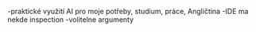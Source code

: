 
-praktické využití AI pro moje potřeby, studium, práce, Angličtina
-IDE ma nekde inspection
-volitelne argumenty

